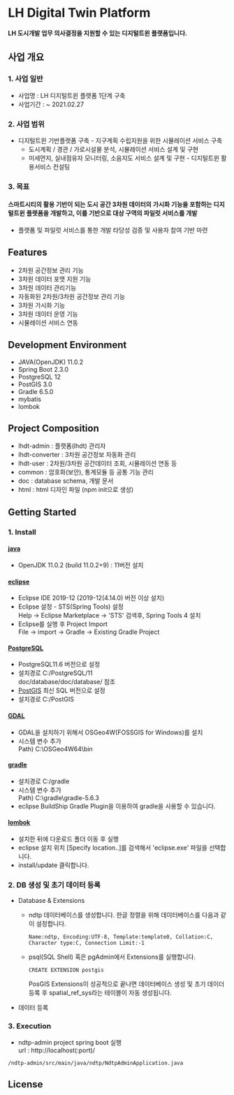 # LH Digital Twin Platform

<strong>LH 도시개발 업무 의사결정을 지원할 수 있는 디지털트윈 플랫폼입니다.</strong>


## 사업 개요   
### 1. 사업 일반
   - 사업명 : LH 디지털트윈 플랫폼 1단계 구축
   - 사업기간 : ~ 2021.02.27
 
### 2. 사업 범위
   - 디지털트윈 기반플랫폼 구축
    - 지구계획 수립지원을 위한 시뮬레이션 서비스 구축
        - 도시계획 / 경관 / 가로시설물 분석, 시뮬레이션 서비스 설계 및 구현
        - 미세먼지, 실내점유자 모니터링, 소음지도 서비스 설계 및 구현
    - 디지털트윈 활용서비스 컨설팅

### 3. 목표
#### 스마트시티의 활용 기반이 되는 도시 공간 3차원 데이터의 가시화 기능을  포함하는 디지털트윈 플랫폼을 개발하고, 이를 기반으로 대상 구역의 파일럿 서비스를 개발
   - 플랫폼 및 파일럿 서비스를 통한 개발 타당성 검증 및 사용자 참여 기반 마련 

## Features
- 2차원 공간정보 관리 기능
- 3차원 데이터 포맷 지원 기능
- 3차원 데이터 관리기능
- 자동화된 2차원/3차원 공간정보 관리 기능
- 3차원 가시화 기능
- 3차원 데이터 운영 기능
- 시뮬레이션 서비스 연동

## Development Environment
- JAVA(OpenJDK) 11.0.2
- Spring Boot 2.3.0
- PostgreSQL 12
- PostGIS 3.0
- Gradle 6.5.0
- mybatis
- lombok

## Project Composition
- lhdt-admin : 플랫폼(lhdt) 관리자     
- lhdt-converter : 3차원 공간정보 자동화 관리
- lhdt-user : 2차원/3차원  공간데이터 조회, 시뮬레이션 연동 등
- common : 암호화(보안), 통계모듈 등 공통 기능 관리
- doc : database schema, 개발 문서
- html : html 디자인 파일 (npm init으로 생성)

## Getting Started

### 1. Install
#### [java](https://jdk.java.net/archive/)
- OpenJDK 11.0.2 (build 11.0.2+9) : 11버전 설치

#### [eclipse](https://www.eclipse.org/downloads/download.php?file=/oomph/epp/2019-12/R/eclipse-inst-win64.exe)
- Eclipse IDE 2019-12 (2019-12(4.14.0) 버전 이상 설치)<br>
- Eclipse 설정 - STS(Spring Tools) 설정 <br>
  Help → Eclipse Marketplace → 'STS' 검색후, Spring Tools 4 설치
- Eclipse를 실행 후 Project Import <br>
  File → import → Gradle → Existing Gradle Project

#### [PostgreSQL](https://www.enterprisedb.com/downloads/postgres-postgresql-downloads)
- PostgreSQL11.6 버전으로 설정
- 설치경로 C:/PostgreSQL/11 <br>
  doc/database/doc/database/ 참조 
- [PostGIS](https://postgis.net/) 최신 SQL 버전으로 설정
- 설치경로 C:/PostGIS

#### [GDAL](https://trac.osgeo.org/osgeo4w/)
- GDAL을 설치하기 위해서 OSGeo4W(FOSSGIS for Windows)를 설치
- 시스템 변수 추가 <br>
  Path) C:\OSGeo4W64\bin 

#### [gradle](https://gradle.org/docs/)
- 설치경로 C:/gradle
- 시스템 변수 추가 <br> 
  Path) C:\gradle\gradle-5.6.3 
- eclipse BuildShip Gradle Plugin을 이용하여 gradle을 사용할 수 있습니다.

#### [lombok](https://projectlombok.org/)
- 설치한 뒤에 다운로드 폴더 이동 후 실행
- eclipse 설치 위치 [Specify location..]를 검색해서 'eclipse.exe' 파일을 선택합니다.
- install/update 클릭합니다.

  
### 2. DB 생성 및 초기 데이터 등록
- Database & Extensions
   - ndtp 데이터베이스를 생성합니다.
       한글 정렬을 위해 데이터베이스를 다음과 같이 설정합니다.
     <pre><code>Name:ndtp, Encoding:UTF-8, Template:template0, Collation:C, Character type:C, Connection Limit:-1</code></pre>
   - psql(SQL Shell) 혹은 pgAdmin에서 Extensions를 실행합니다.
     <pre><code>CREATE EXTENSION postgis</code></pre>
     PosGIS Extensions이 성공적으로 끝나면 데이터베이스 생성 및 초기 데이더 등록 후 spatial_ref_sys라는 테이블이 자동 생성됩니다.

- 데이터 등록
      
### 3. Execution
- ndtp-admin project spring boot 실행 <br>
  url : http://localhost(:port)/
<pre><code>/ndtp-admin/src/main/java/ndtp/NdtpAdminApplication.java</code></pre>

## License

<br><br>
